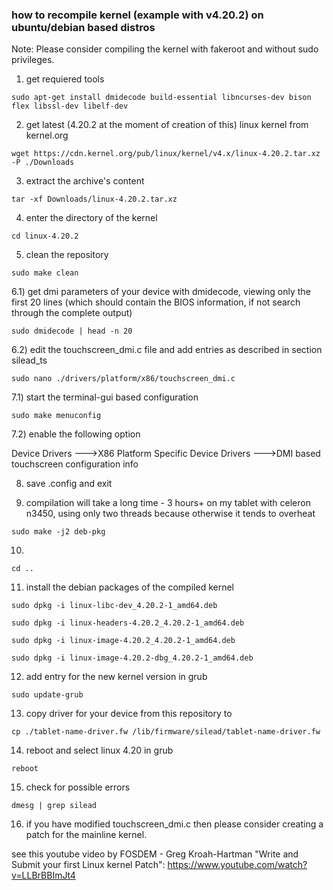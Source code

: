 
### how to recompile kernel (example with v4.20.2) on ubuntu/debian based distros

Note: Please consider compiling the kernel with fakeroot and without sudo privileges.

1) get requiered tools

```sudo apt-get install dmidecode build-essential libncurses-dev bison flex libssl-dev libelf-dev```

2) get latest (4.20.2 at the moment of creation of this) linux kernel from kernel.org

```wget https://cdn.kernel.org/pub/linux/kernel/v4.x/linux-4.20.2.tar.xz -P ./Downloads```

3) extract the archive's content

```tar -xf Downloads/linux-4.20.2.tar.xz```

4) enter the directory of the kernel

```cd linux-4.20.2```

5) clean the repository

```sudo make clean```

6.1) get dmi parameters of your device with dmidecode, viewing only the first 20 lines (which should contain the BIOS information, if not search through the complete output)

```sudo dmidecode | head -n 20```

6.2) edit the touchscreen_dmi.c file and add entries as described in section silead_ts

```sudo nano ./drivers/platform/x86/touchscreen_dmi.c```

7.1) start the terminal-gui based configuration

```sudo make menuconfig```

7.2) enable the following option

Device Drivers  --->X86 Platform Specific Device Drivers  --->DMI based touchscreen configuration info

8) save .config and exit

9) compilation will take a long time - 3 hours+ on my tablet with celeron n3450, using only two threads because otherwise it tends to overheat


```sudo make -j2 deb-pkg```

10)

```cd ..```

11) install the debian packages of the compiled kernel

```sudo dpkg -i linux-libc-dev_4.20.2-1_amd64.deb ```

```sudo dpkg -i linux-headers-4.20.2_4.20.2-1_amd64.deb ```

```sudo dpkg -i linux-image-4.20.2_4.20.2-1_amd64.deb```

```sudo dpkg -i linux-image-4.20.2-dbg_4.20.2-1_amd64.deb```

12) add entry for the new kernel version in grub

```sudo update-grub```

13) copy driver for your device from this repository to

```cp ./tablet-name-driver.fw /lib/firmware/silead/tablet-name-driver.fw```

14) reboot and select linux 4.20 in grub

```reboot```

15) check for possible errors

```dmesg | grep silead```

16) if you have modified touchscreen_dmi.c then please consider creating a patch for the mainline kernel.

see this youtube video by FOSDEM - Greg Kroah-Hartman "Write and Submit your first Linux kernel Patch": https://www.youtube.com/watch?v=LLBrBBImJt4 
